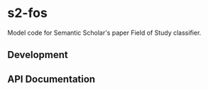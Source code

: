 # s2-fos

Model code for Semantic Scholar's paper Field of Study classifier.

## Development

## API Documentation
